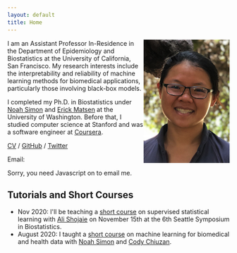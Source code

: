 ```yaml
---
layout: default
title: Home
---
```



<img align="right" src="headshot.png" margin="20px" height="280px" onmouseover="this.src='pocky.jpeg';" onmouseout="this.src='headshot.png';">

I am an Assistant Professor In-Residence in the Department of Epidemiology and Biostatistics at the University of California, San Francisco.
My research interests include the interpretability and reliability of machine learning methods for biomedical applications, particularly those involving black-box models.

I completed my Ph.D. in Biostatistics under [Noah Simon](https://faculty.washington.edu/nrsimon/) and [Erick Matsen](https://matsen.fhcrc.org/) at the University of Washington.
Before that, I studied computer science at Stanford and was a software engineer at [Coursera](https://www.coursera.org/).

[CV](cv.pdf) / [GitHub](https://github.com/jjfeng) / [Twitter](https://twitter.com/Jean_J_Feng)

Email:
<script type="text/javascript" language="javascript">
<!--
// Email obfuscator script 2.1 by Tim Williams, University of Arizona
// Random encryption key feature coded by Andrew Moulden
// This code is freeware provided these four comment lines remain intact
// A wizard to generate this code is at http://www.jottings.com/obfuscator/
{ coded = "chGo.thop@wgUt.hOw"
  key = "gHd4waxXhlYItNrmPkp7OQsG52j86EySC1W0ni9bUqzJcFRBuMVDeKoTfvAL3Z"
  shift=coded.length
  link=""
  for (i=0; i<coded.length; i++) {
    if (key.indexOf(coded.charAt(i))==-1) {
      ltr = coded.charAt(i)
      link += (ltr)
    }
    else {
      ltr = (key.indexOf(coded.charAt(i))-shift+key.length) % key.length
      link += (key.charAt(ltr))
    }
  }
document.write("<a href='mailto:"+link+"'>"+link+"</a>")
}
//-->
</script><noscript>Sorry, you need Javascript on to email me.</noscript>


## Tutorials and Short Courses

- Nov 2020: I'll be teaching a [short course](https://www.biostat.washington.edu/news/calendar/symposium) on supervised statistical learning with [Ali Shojaie](http://faculty.washington.edu/ashojaie/) on November 15th at the 6th Seattle Symposium in Biostatistics.
- August 2020: I taught a [short course](https://www.publichealth.columbia.edu/research/precision-prevention/machine-learning-boot-camp-analyzing-biomedical-and-health-data) on machine learning for biomedical and health data with [Noah Simon](https://faculty.washington.edu/nrsimon/) and [Cody Chiuzan](https://www.publichealth.columbia.edu/people/our-faculty/cc3780).
